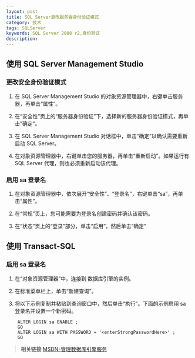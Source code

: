 ```yaml
---
layout: post
title: SQL Server更改服务器身份验证模式
category: 技术
tags: SQLServer
keywords: SQL Server 2008 r2,身份验证
description: 
---
```



## 使用 SQL Server Management Studio

### 更改安全身份验证模式
1. 在 SQL Server Management Studio 的对象资源管理器中，右键单击服务器，再单击“属性”。

2. 在“安全性”页上的“服务器身份验证”下，选择新的服务器身份验证模式，再单击“确定”。

3. 在 SQL Server Management Studio 对话框中，单击“确定”以确认需要重新启动 SQL Server。

4. 在对象资源管理器中，右键单击您的服务器，再单击“重新启动”。如果运行有 SQL Server 代理，则也必须重新启动该代理。

### 启用 sa 登录名

1. 在对象资源管理器中，依次展开“安全性”、“登录名”，右键单击“sa”，再单击“属性”。

2. 在“常规”页上，您可能需要为登录名创建密码并确认该密码。

3. 在“状态”页上的“登录”部分，单击“启用”，然后单击“确定”

## 使用 Transact-SQL

### 启用 sa 登录名

1. 在“对象资源管理器”中，连接到 数据库引擎的实例。
2. 在标准菜单栏上，单击“新建查询”。
3. 将以下示例复制并粘贴到查询窗口中，然后单击“执行”。下面的示例启用 sa 登录名并设置一个新密码。

		ALTER LOGIN sa ENABLE ;
		GO
		ALTER LOGIN sa WITH PASSWORD = '<enterStrongPasswordHere>' ;
		GO

>__相关链接__
>[MSDN-管理数据库引擎服务](https://msdn.microsoft.com/zh-cn/library/ms188670(v=sql.120).aspx#Anchor_2)